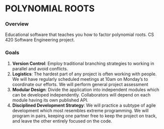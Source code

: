 POLYNOMIAL ROOTS
========

### Overview
Educational software that teaches you how to factor polynomial roots. 
CS 420 Software Engineering project.

### Goals
1. **Version Control**: Employ traditional branching strategies to working in parallel and avoid conflicts.
2. **Logistics**: The hardest part of any project is often working with people. We will have regularly scheduled meetings at 10am on Monday’s to coordinate our efforts. We will perform general project assessment
3. **Modular Design**: Divide the application into independent modules which can be developed independently. Collaborators will depend on each module having its own published API.
4. **Disciplined Development Strategy**: We will practice a subtype of agile development which most resembles extreme programming. We will program in pairs, keeping one partner free to keep the project on track, and leave the other entirely focused on the code.